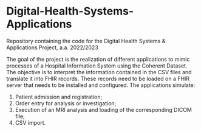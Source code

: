 # Digital-Health-Systems-Applications
Repository containing the code for the Digital Health Systems &amp; Applications Project, a.a. 2022/2023

The goal of the project is the realization of different applications to mimic processes of a Hospital Information System using the Coherent Dataset.
The objective is to interpret the information contained in the CSV files and translate it into FHIR records. These records need to be loaded on a FHIR server that needs to be installed and configured.
The applications simulate:
1.	Patient admission and registration;
2.	Order entry for analysis or investigation;
3.	Execution of an MRI analysis and loading of the corresponding DICOM file;
4.	CSV import.

